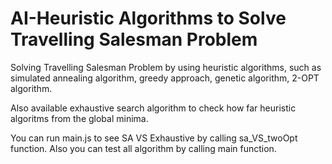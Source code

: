 # AI-Heuristic Algorithms to Solve Travelling Salesman Problem
Solving Travelling Salesman Problem by using heuristic algorithms, such as simulated annealing algorithm, greedy approach, genetic algorithm, 2-OPT algorithm.

Also available exhaustive search algorithm to check how far heuristic algoritms from the global minima.

You can run main.js to see SA VS Exhaustive by calling sa_VS_twoOpt function. Also you can test all algorithm by calling main function.

